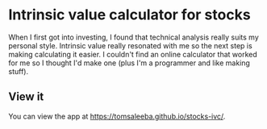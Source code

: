 # Intrinsic value calculator for stocks
When I first got into investing, I found that technical analysis really suits my personal style. Intrinsic value really resonated with me so the next step is making calculating it easier. I couldn't find an online calculator that worked for me so I thought I'd make one (plus I'm a programmer and like making stuff).

## View it
You can view the app at https://tomsaleeba.github.io/stocks-ivc/.